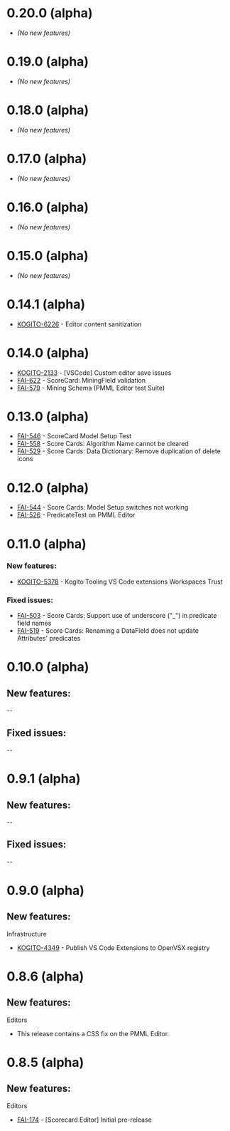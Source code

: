# 0.20.0 (alpha)

- _(No new features)_

# 0.19.0 (alpha)

- _(No new features)_

# 0.18.0 (alpha)

- _(No new features)_

# 0.17.0 (alpha)

- _(No new features)_

# 0.16.0 (alpha)

- _(No new features)_

# 0.15.0 (alpha)

- _(No new features)_

# 0.14.1 (alpha)

- [KOGITO-6226](https://issues.redhat.com/browse/KOGITO-6226) - Editor content sanitization

# 0.14.0 (alpha)

- [KOGITO-2133](https://issues.redhat.com/browse/KOGITO-2133) - [VSCode] Custom editor save issues
- [FAI-622](https://issues.redhat.com/browse/FAI-622) - ScoreCard: MiningField validation
- [FAI-579](https://issues.redhat.com/browse/FAI-579) - Mining Schema (PMML Editor test Suite)

# 0.13.0 (alpha)

- [FAI-546](https://issues.redhat.com/browse/FAI-546) - ScoreCard Model Setup Test
- [FAI-558](https://issues.redhat.com/browse/FAI-558) - Score Cards: Algorithm Name cannot be cleared
- [FAI-529](https://issues.redhat.com/browse/FAI-529) - Score Cards: Data Dictionary: Remove duplication of delete icons

# 0.12.0 (alpha)

- [FAI-544](https://issues.redhat.com/browse/FAI-544) - Score Cards: Model Setup switches not working
- [FAI-526](https://issues.redhat.com/browse/FAI-544) - PredicateTest on PMML Editor

# 0.11.0 (alpha)

### New features:

- [KOGITO-5378](https://issues.redhat.com/browse/KOGITO-5378) - Kogito Tooling VS Code extensions Workspaces Trust

### Fixed issues:

- [FAI-503](https://issues.redhat.com/browse/FAI-503) - Score Cards: Support use of underscore ("\_") in predicate field names
- [FAI-519](https://issues.redhat.com/browse/FAI-519) - Score Cards: Renaming a DataField does not update Attributes' predicates

# 0.10.0 (alpha)

## New features:

--

## Fixed issues:

--

# 0.9.1 (alpha)

## New features:

--

## Fixed issues:

--

# 0.9.0 (alpha)

## New features:

Infrastructure

- [KOGITO-4349](https://issues.redhat.com/browse/KOGITO-4349) - Publish VS Code Extensions to OpenVSX registry

# 0.8.6 (alpha)

## New features:

Editors

- This release contains a CSS fix on the PMML Editor.

# 0.8.5 (alpha)

## New features:

Editors

- [FAI-174](https://issues.redhat.com/browse/FAI-174) - [Scorecard Editor] Initial pre-release
